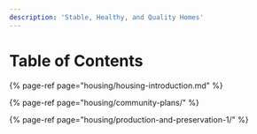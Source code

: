 ```yaml
---
description: 'Stable, Healthy, and Quality Homes'
---
```


# Table of Contents

{% page-ref page="housing/housing-introduction.md" %}

{% page-ref page="housing/community-plans/" %}

{% page-ref page="housing/production-and-preservation-1/" %}





